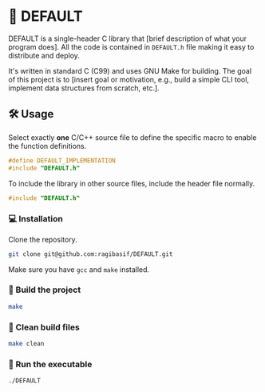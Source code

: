 # 🦄 DEFAULT

DEFAULT is a single-header C library that [brief description of what your program does]. All the code is contained in `DEFAULT.h` file making it easy to distribute and deploy.

It's written in standard C (C99) and uses GNU Make for building. The goal of this project is to [insert goal or motivation, e.g., build a simple CLI tool, implement data structures from scratch, etc.].


## 🛠️ Usage

Select exactly **one** C/C++ source file to define the specific macro to enable the function definitions.

```c
#define DEFAULT_IMPLEMENTATION
#include "DEFAULT.h"
```

To include the library in other source files, include the header file normally.

```c
#include "DEFAULT.h"
```

### 💻 Installation

Clone the repository.

```bash
git clone git@github.com:ragibasif/DEFAULT.git
```

Make sure you have `gcc` and `make` installed.

### 🔧 Build the project

```bash
make
```

### 🧹 Clean build files

```bash
make clean
```

### 🏃 Run the executable

```bash
./DEFAULT
```

